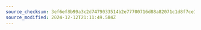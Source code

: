 ```yaml
---
source_checksum: 3ef6ef8b99a3c2d7479033514b2e77700716d88a82071c1d8f7ce1d9319ef69e
source_modified: 2024-12-12T21:11:49.584Z
---
```


